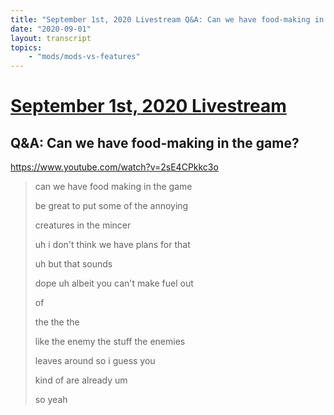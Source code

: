 ```yaml
---
title: "September 1st, 2020 Livestream Q&A: Can we have food-making in the game?"
date: "2020-09-01"
layout: transcript
topics:
    - "mods/mods-vs-features"
---
```

# [September 1st, 2020 Livestream](../2020-09-01.md)
## Q&A: Can we have food-making in the game?
https://www.youtube.com/watch?v=2sE4CPkkc3o
> can we have food making in the game
> 
> be great to put some of the annoying
> 
> creatures in the mincer
> 
> uh i don't think we have plans for that
> 
> uh but that sounds
> 
> dope uh albeit you can't make fuel out
> 
> of
> 
> the the the
> 
> like the enemy the stuff the enemies
> 
> leaves around so i guess you
> 
> kind of are already um
> 
> so yeah
> 

